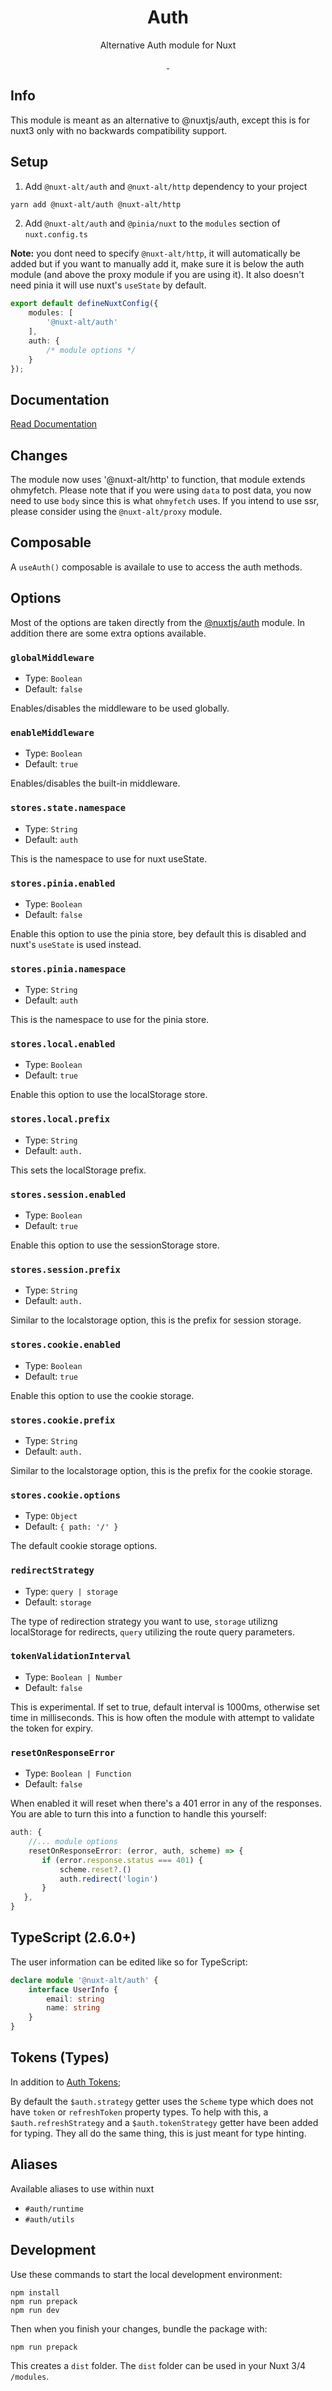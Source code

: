<h1 align="center">Auth</h1>
<p align="center">Alternative Auth module for Nuxt</p>

<p align="center">
<a href="https://www.npmjs.com/package/@nuxt-alt/auth">
    <img alt="" src="https://img.shields.io/npm/v/@nuxt-alt/auth.svg?style=flat&colorA=18181B&colorB=28CF8D">
</a>
<a href="https://www.npmjs.com/package/@nuxt-alt/auth">
    <img alt="" src="https://img.shields.io/npm/dt/@nuxt-alt/auth.svg?style=flat&colorA=18181B&colorB=28CF8D">
</a>
</p>

## Info

This module is meant as an alternative to @nuxtjs/auth, except this is for nuxt3 only with no backwards compatibility support.

## Setup

1. Add `@nuxt-alt/auth` and `@nuxt-alt/http` dependency to your project

```bash
yarn add @nuxt-alt/auth @nuxt-alt/http
```

2. Add `@nuxt-alt/auth` and `@pinia/nuxt` to the `modules` section of `nuxt.config.ts`

**Note:** you dont need to specify `@nuxt-alt/http`, it will automatically be added but if you want to manually add it, make sure it is below the auth module (and above the proxy module if you are using it). It also doesn't need pinia
it will use nuxt's `useState` by default.

```ts
export default defineNuxtConfig({
    modules: [
        '@nuxt-alt/auth'
    ],
    auth: {
        /* module options */
    }
});

```

## Documentation
[Read Documentation](https://nuxt-alt-auth.vercel.app)

## Changes 

The module now uses '@nuxt-alt/http' to function, that module extends ohmyfetch. 
Please note that if you were using `data` to post data, you now need to use `body` since this is what `ohmyfetch` uses. 
If you intend to use ssr, please consider using the `@nuxt-alt/proxy` module.

## Composable

A `useAuth()` composable is availale to use to access the auth methods.

## Options
Most of the options are taken directly from the [@nuxtjs/auth](https://auth.nuxtjs.org/api/options) module. In addition there are some extra options available.

### `globalMiddleware`

- Type: `Boolean`
- Default: `false`

Enables/disables the middleware to be used globally.

### `enableMiddleware`

- Type: `Boolean`
- Default: `true`

Enables/disables the built-in middleware.

### `stores.state.namespace`

- Type: `String`
- Default: `auth`

This is the namespace to use for nuxt useState.

### `stores.pinia.enabled`
- Type: `Boolean`
- Default: `false`

Enable this option to use the pinia store, bey default this is disabled and nuxt's `useState` is used instead.

### `stores.pinia.namespace`

- Type: `String`
- Default: `auth`

This is the namespace to use for the pinia store.

### `stores.local.enabled`
- Type: `Boolean`
- Default: `true`

Enable this option to use the localStorage store.

### `stores.local.prefix`

- Type: `String`
- Default: `auth.`

This sets the localStorage prefix.

### `stores.session.enabled`
- Type: `Boolean`
- Default: `true`

Enable this option to use the sessionStorage store.

### `stores.session.prefix`

- Type: `String`
- Default: `auth.`

Similar to the localstorage option, this is the prefix for session storage.

### `stores.cookie.enabled`
- Type: `Boolean`
- Default: `true`

Enable this option to use the cookie storage.

### `stores.cookie.prefix`

- Type: `String`
- Default: `auth.`

Similar to the localstorage option, this is the prefix for the cookie storage.

### `stores.cookie.options`

- Type: `Object`
- Default: `{ path: '/' }`

The default cookie storage options.

### `redirectStrategy`

- Type: `query | storage`
- Default: `storage`

The type of redirection strategy you want to use, `storage` utilizng localStorage for redirects, `query` utilizing the route query parameters.

### `tokenValidationInterval`

- Type: `Boolean | Number`
- Default: `false`

This is experimental. If set to true, default interval is 1000ms, otherwise set time in milliseconds. This is how often the module with attempt to validate the token for expiry.

### `resetOnResponseError`

- Type: `Boolean | Function`
- Default: `false`

When enabled it will reset when there's a 401 error in any of the responses. You are able to turn this into a function to handle this yourself:
```ts
auth: {
    //... module options
    resetOnResponseError: (error, auth, scheme) => {
       if (error.response.status === 401) {
           scheme.reset?.()
           auth.redirect('login')
       }
   },
}
```

## TypeScript (2.6.0+)
The user information can be edited like so for TypeScript:
```ts
declare module '@nuxt-alt/auth' {
    interface UserInfo {
        email: string
        name: string
    }
}
```

## Tokens (Types)

In addition to [Auth Tokens](https://auth.nuxtjs.org/api/tokens);

By default the `$auth.strategy` getter uses the `Scheme` type which does not have `token` or `refreshToken` property types. To help with this, a `$auth.refreshStrategy` and a `$auth.tokenStrategy` getter have been added for typing. They all do the same thing, this is just meant for type hinting.

## Aliases
Available aliases to use within nuxt

- `#auth/runtime`
- `#auth/utils`

## Development

Use these commands to start the local development environment:
```
npm install
npm run prepack
npm run dev
```

Then when you finish your changes, bundle the package with:
```
npm run prepack
```
This creates a `dist` folder.
The `dist` folder can be used in your Nuxt 3/4 `/modules`. 
